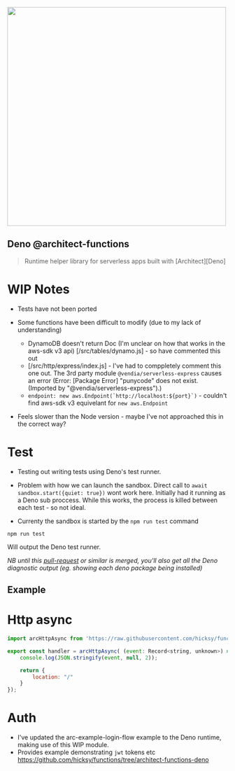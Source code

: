 [<img src="https://s3-us-west-2.amazonaws.com/arc.codes/architect-logo-500b@2x.png" width=500>](https://www.npmjs.com/package/@architect/functions)

## Deno @architect-functions

> Runtime helper library for serverless apps built with [Architect][Deno]

# WIP Notes

- Tests have not been ported

- Some functions have been difficult to modify (due to my lack of understanding)
    - DynamoDB doesn't return Doc (I'm unclear on how that works in the aws-sdk v3 api) [/src/tables/dynamo.js] - so have commented this out
    - [/src/http/express/index.js] - I've had to comppletely comment this one out. The 3rd party module `@vendia/serverless-express` causes an error (Error: [Package Error] "punycode" does not exist. (Imported by "@vendia/serverless-express").)
    - ```endpoint: new aws.Endpoint(`http://localhost:${port}`)``` - couldn't find aws-sdk v3 equivelant for `new aws.Endpoint`

- Feels slower than the Node version - maybe I've not approached this in the correct way?

# Test

- Testing out writing tests using Deno's test runner. 
- Problem with how we can launch the sandbox. Direct call to `await sandbox.start({quiet: true})` wont work here. Initially had it running as a Deno sub proccess. While this works, the process is killed between each test - so not ideal. 

- Currenty the sandbox is started by the `npm run test` command 

```
npm run test
```

Will output the Deno test runner. 

_NB until this [pull-request](https://github.com/architect/sandbox/pull/566) or similar is merged, you'll also get all the Deno diagnostic output (eg. showing each deno package being installed)_

## Example

# Http async

```javascript
import arcHttpAsync from 'https://raw.githubusercontent.com/hicksy/functions/architect-functions-deno/src/http/async/index.js'

export const handler = arcHttpAsync( (event: Record<string, unknown>) => {
    console.log(JSON.stringify(event, null, 2));

    return {
        location: "/"
    }
});

```
# Auth
- I've updated the arc-example-login-flow example to the Deno runtime, making use of this WIP module. 
- Provides example demonstrating `jwt` tokens etc
https://github.com/hicksy/functions/tree/architect-functions-deno